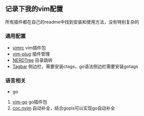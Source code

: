 ## 记录下我的vim配置

所有插件都在自己的readme中找到安装和使用方法，没有特别复杂的

### 通用配置
* [vimrc](https://github.com/amix/vimrc) vim插件包
* [vim-plug](https://github.com/junegunn/vim-plug) 插件管理
* [NERDTree](https://github.com/preservim/nerdtree) 目录跳转
* [Tagbar](https://github.com/preservim/tagbar) 侧边栏，需要安装ctags，go语法侧边栏需要安装gotags

### 语言相关

* go
1. [vim-go](https://github.com/fatih/vim-go) go插件包
2. [coc.nvim](https://github.com/neoclide/coc.nvim) 自动补全，结合gopls可以实现go自动补全
